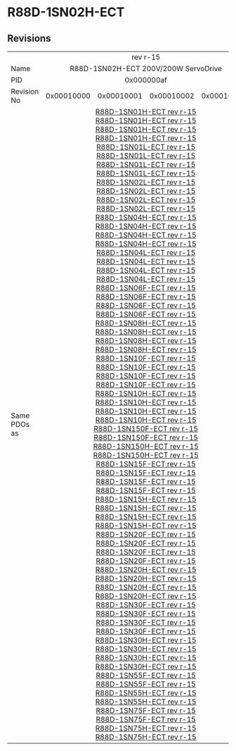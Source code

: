 # R88D-1SN02H-ECT

## Revisions
<table>
<tr>
<td></td>
<td colspan=4 align="center">rev r-15</td>
</tr>
<tr>
<td>Name</td>
<td colspan=4 align="center">R88D-1SN02H-ECT 200V/200W ServoDrive</td>
</tr>
<tr>
<td>PID</td>
<td colspan=4 align="center">0x000000af</td>
</tr>
<tr>
<td>Revision No</td>
<td>0x00010000</td>
<td>0x00010001</td>
<td>0x00010002</td>
<td>0x00010004</td>
</tr>
<tr>
<td>Same PDOs as</td>
<td colspan=4 align="center"><a href="R88D-1SN01H-ECT.md">R88D-1SN01H-ECT rev r-15</a><br/><a href="R88D-1SN01H-ECT.md">R88D-1SN01H-ECT rev r-15</a><br/><a href="R88D-1SN01H-ECT.md">R88D-1SN01H-ECT rev r-15</a><br/><a href="R88D-1SN01H-ECT.md">R88D-1SN01H-ECT rev r-15</a><br/><a href="R88D-1SN01L-ECT.md">R88D-1SN01L-ECT rev r-15</a><br/><a href="R88D-1SN01L-ECT.md">R88D-1SN01L-ECT rev r-15</a><br/><a href="R88D-1SN01L-ECT.md">R88D-1SN01L-ECT rev r-15</a><br/><a href="R88D-1SN01L-ECT.md">R88D-1SN01L-ECT rev r-15</a><br/><a href="R88D-1SN02L-ECT.md">R88D-1SN02L-ECT rev r-15</a><br/><a href="R88D-1SN02L-ECT.md">R88D-1SN02L-ECT rev r-15</a><br/><a href="R88D-1SN02L-ECT.md">R88D-1SN02L-ECT rev r-15</a><br/><a href="R88D-1SN02L-ECT.md">R88D-1SN02L-ECT rev r-15</a><br/><a href="R88D-1SN04H-ECT.md">R88D-1SN04H-ECT rev r-15</a><br/><a href="R88D-1SN04H-ECT.md">R88D-1SN04H-ECT rev r-15</a><br/><a href="R88D-1SN04H-ECT.md">R88D-1SN04H-ECT rev r-15</a><br/><a href="R88D-1SN04H-ECT.md">R88D-1SN04H-ECT rev r-15</a><br/><a href="R88D-1SN04L-ECT.md">R88D-1SN04L-ECT rev r-15</a><br/><a href="R88D-1SN04L-ECT.md">R88D-1SN04L-ECT rev r-15</a><br/><a href="R88D-1SN04L-ECT.md">R88D-1SN04L-ECT rev r-15</a><br/><a href="R88D-1SN04L-ECT.md">R88D-1SN04L-ECT rev r-15</a><br/><a href="R88D-1SN06F-ECT.md">R88D-1SN06F-ECT rev r-15</a><br/><a href="R88D-1SN06F-ECT.md">R88D-1SN06F-ECT rev r-15</a><br/><a href="R88D-1SN06F-ECT.md">R88D-1SN06F-ECT rev r-15</a><br/><a href="R88D-1SN06F-ECT.md">R88D-1SN06F-ECT rev r-15</a><br/><a href="R88D-1SN08H-ECT.md">R88D-1SN08H-ECT rev r-15</a><br/><a href="R88D-1SN08H-ECT.md">R88D-1SN08H-ECT rev r-15</a><br/><a href="R88D-1SN08H-ECT.md">R88D-1SN08H-ECT rev r-15</a><br/><a href="R88D-1SN08H-ECT.md">R88D-1SN08H-ECT rev r-15</a><br/><a href="R88D-1SN10F-ECT.md">R88D-1SN10F-ECT rev r-15</a><br/><a href="R88D-1SN10F-ECT.md">R88D-1SN10F-ECT rev r-15</a><br/><a href="R88D-1SN10F-ECT.md">R88D-1SN10F-ECT rev r-15</a><br/><a href="R88D-1SN10F-ECT.md">R88D-1SN10F-ECT rev r-15</a><br/><a href="R88D-1SN10H-ECT.md">R88D-1SN10H-ECT rev r-15</a><br/><a href="R88D-1SN10H-ECT.md">R88D-1SN10H-ECT rev r-15</a><br/><a href="R88D-1SN10H-ECT.md">R88D-1SN10H-ECT rev r-15</a><br/><a href="R88D-1SN10H-ECT.md">R88D-1SN10H-ECT rev r-15</a><br/><a href="R88D-1SN150F-ECT.md">R88D-1SN150F-ECT rev r-15</a><br/><a href="R88D-1SN150F-ECT.md">R88D-1SN150F-ECT rev r-15</a><br/><a href="R88D-1SN150H-ECT.md">R88D-1SN150H-ECT rev r-15</a><br/><a href="R88D-1SN150H-ECT.md">R88D-1SN150H-ECT rev r-15</a><br/><a href="R88D-1SN15F-ECT.md">R88D-1SN15F-ECT rev r-15</a><br/><a href="R88D-1SN15F-ECT.md">R88D-1SN15F-ECT rev r-15</a><br/><a href="R88D-1SN15F-ECT.md">R88D-1SN15F-ECT rev r-15</a><br/><a href="R88D-1SN15F-ECT.md">R88D-1SN15F-ECT rev r-15</a><br/><a href="R88D-1SN15H-ECT.md">R88D-1SN15H-ECT rev r-15</a><br/><a href="R88D-1SN15H-ECT.md">R88D-1SN15H-ECT rev r-15</a><br/><a href="R88D-1SN15H-ECT.md">R88D-1SN15H-ECT rev r-15</a><br/><a href="R88D-1SN15H-ECT.md">R88D-1SN15H-ECT rev r-15</a><br/><a href="R88D-1SN20F-ECT.md">R88D-1SN20F-ECT rev r-15</a><br/><a href="R88D-1SN20F-ECT.md">R88D-1SN20F-ECT rev r-15</a><br/><a href="R88D-1SN20F-ECT.md">R88D-1SN20F-ECT rev r-15</a><br/><a href="R88D-1SN20F-ECT.md">R88D-1SN20F-ECT rev r-15</a><br/><a href="R88D-1SN20H-ECT.md">R88D-1SN20H-ECT rev r-15</a><br/><a href="R88D-1SN20H-ECT.md">R88D-1SN20H-ECT rev r-15</a><br/><a href="R88D-1SN20H-ECT.md">R88D-1SN20H-ECT rev r-15</a><br/><a href="R88D-1SN20H-ECT.md">R88D-1SN20H-ECT rev r-15</a><br/><a href="R88D-1SN30F-ECT.md">R88D-1SN30F-ECT rev r-15</a><br/><a href="R88D-1SN30F-ECT.md">R88D-1SN30F-ECT rev r-15</a><br/><a href="R88D-1SN30F-ECT.md">R88D-1SN30F-ECT rev r-15</a><br/><a href="R88D-1SN30F-ECT.md">R88D-1SN30F-ECT rev r-15</a><br/><a href="R88D-1SN30H-ECT.md">R88D-1SN30H-ECT rev r-15</a><br/><a href="R88D-1SN30H-ECT.md">R88D-1SN30H-ECT rev r-15</a><br/><a href="R88D-1SN30H-ECT.md">R88D-1SN30H-ECT rev r-15</a><br/><a href="R88D-1SN30H-ECT.md">R88D-1SN30H-ECT rev r-15</a><br/><a href="R88D-1SN55F-ECT.md">R88D-1SN55F-ECT rev r-15</a><br/><a href="R88D-1SN55F-ECT.md">R88D-1SN55F-ECT rev r-15</a><br/><a href="R88D-1SN55H-ECT.md">R88D-1SN55H-ECT rev r-15</a><br/><a href="R88D-1SN55H-ECT.md">R88D-1SN55H-ECT rev r-15</a><br/><a href="R88D-1SN75F-ECT.md">R88D-1SN75F-ECT rev r-15</a><br/><a href="R88D-1SN75F-ECT.md">R88D-1SN75F-ECT rev r-15</a><br/><a href="R88D-1SN75H-ECT.md">R88D-1SN75H-ECT rev r-15</a><br/><a href="R88D-1SN75H-ECT.md">R88D-1SN75H-ECT rev r-15</a></td>
</tr>
</table>

